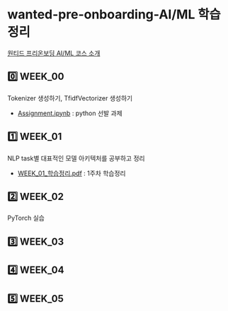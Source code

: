 # wanted-pre-onboarding-AI/ML 학습 정리

[원티드 프리온보딩 AI/ML 코스 소개](https://www.wanted.co.kr/events/pre_onboarding_course_9)

## 0️⃣ WEEK_00

Tokenizer 생성하기, TfidfVectorizer 생성하기
- [Assignment.ipynb](https://github.com/oikosohn/wanted-pre-onboarding-AIML/blob/main/WEEK_00/Assignment.ipynb) : python 선발 과제

## 1️⃣ WEEK_01
NLP task별 대표적인 모델 아키텍처를 공부하고 정리
- [WEEK_01_학습정리.pdf](https://github.com/oikosohn/wanted-pre-onboarding-AIML/blob/main/WEEK_01/WEEK_01_%ED%95%99%EC%8A%B5%EC%A0%95%EB%A6%AC.pdf) : 1주차 학습정리

## 2️⃣ WEEK_02
PyTorch 실습

## 3️⃣ WEEK_03


## 4️⃣ WEEK_04


## 5️⃣ WEEK_05
